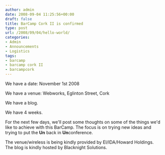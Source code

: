 ```yaml
---
author: admin
date: 2008-09-04 11:25:56+00:00
draft: false
title: BarCamp Cork II is confirmed
type: post
url: /2008/09/04/hello-world/
categories:
- Admin
- Announcements
- Logistics
tags:
- barcamp
- barcamp cork II
- barcampcork
---
```


We have a date: November 1st 2008

We have a venue: Webworks, Eglinton Street, Cork

We have a blog.

We have 4 weeks.

For the next few days, we'll post some thoughts on some of the things we'd like to achieve with this BarCamp. The focus is on trying new ideas and trying to put the **Un** back in **Un**conference.

The venue/wireless is being kindly provided by EI/IDA/Howard Holdings. The blog is kindly hosted by Blacknight Solutions.
